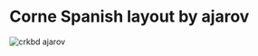 # Corne Spanish layout by ajarov

![crkbd ajarov](https://user-images.githubusercontent.com/1832140/177018031-38311d50-1899-4c89-9ec2-c34a2c9954f0.png)
